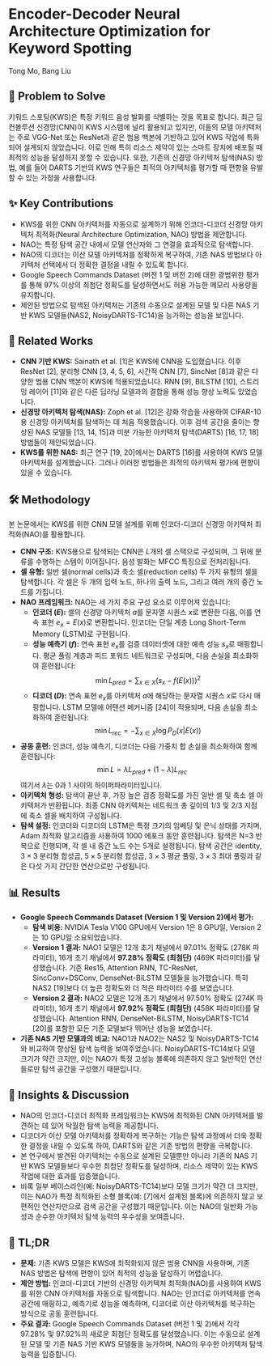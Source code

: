 # Encoder-Decoder Neural Architecture Optimization for Keyword Spotting
Tong Mo, Bang Liu

## 🧩 Problem to Solve
키워드 스포팅(KWS)은 특정 키워드 음성 발화를 식별하는 것을 목표로 합니다. 최근 딥 컨볼루션 신경망(CNN)이 KWS 시스템에 널리 활용되고 있지만, 이들의 모델 아키텍처는 주로 VGG-Net 또는 ResNet과 같은 범용 백본에 기반하고 있어 KWS 작업에 특화되어 설계되지 않았습니다. 이로 인해 특히 리소스 제약이 있는 스마트 장치에 배포될 때 최적의 성능을 달성하지 못할 수 있습니다. 또한, 기존의 신경망 아키텍처 탐색(NAS) 방법, 예를 들어 DARTS 기반의 KWS 연구들은 최적의 아키텍처를 평가할 때 편향을 유발할 수 있는 가정을 사용합니다.

## ✨ Key Contributions
*   KWS를 위한 CNN 아키텍처를 자동으로 설계하기 위해 인코더-디코더 신경망 아키텍처 최적화(Neural Architecture Optimization, NAO) 방법을 제안합니다.
*   NAO는 특정 탐색 공간 내에서 모델 연산자와 그 연결을 효과적으로 탐색합니다.
*   NAO의 디코더는 이산 모델 아키텍처를 정확하게 복구하여, 기존 NAS 방법보다 아키텍처 선택에서 더 정확한 결정을 내릴 수 있도록 합니다.
*   Google Speech Commands Dataset (버전 1 및 버전 2)에 대한 광범위한 평가를 통해 97% 이상의 최첨단 정확도를 달성하면서도 허용 가능한 메모리 사용량을 유지합니다.
*   제안된 방법으로 탐색된 아키텍처는 기존의 수동으로 설계된 모델 및 다른 NAS 기반 KWS 모델들(NAS2, NoisyDARTS-TC14)을 능가하는 성능을 보입니다.

## 📎 Related Works
*   **CNN 기반 KWS:** Sainath et al. [1]은 KWS에 CNN을 도입했습니다. 이후 ResNet [2], 분리형 CNN [3, 4, 5, 6], 시간적 CNN [7], SincNet [8]과 같은 다양한 범용 CNN 백본이 KWS에 적용되었습니다. RNN [9], BiLSTM [10], 스트리밍 레이어 [11]와 같은 다른 딥러닝 모델과의 결합을 통해 성능 향상 노력도 있었습니다.
*   **신경망 아키텍처 탐색(NAS):** Zoph et al. [12]은 강화 학습을 사용하여 CIFAR-10용 신경망 아키텍처를 탐색하는 데 처음 적용했습니다. 이후 검색 공간을 줄이는 향상된 NAS 모델들 [13, 14, 15]과 미분 가능한 아키텍처 탐색(DARTS) [16, 17, 18] 방법들이 제안되었습니다.
*   **KWS를 위한 NAS:** 최근 연구 [19, 20]에서는 DARTS [16]를 사용하여 KWS 모델 아키텍처를 설계했습니다. 그러나 이러한 방법들은 최적의 아키텍처 평가에 편향이 있을 수 있습니다.

## 🛠️ Methodology
본 논문에서는 KWS를 위한 CNN 모델 설계를 위해 인코더-디코더 신경망 아키텍처 최적화(NAO)를 활용합니다.
*   **CNN 구조:** KWS용으로 탐색되는 CNN은 $L$개의 셀 스택으로 구성되며, 그 뒤에 분류를 수행하는 스템이 이어집니다. 음성 발화는 MFCC 특징으로 전처리됩니다.
*   **셀 유형:** 일반 셀(normal cells)과 축소 셀(reduction cells) 두 가지 유형의 셀을 탐색합니다. 각 셀은 두 개의 입력 노드, 하나의 출력 노드, 그리고 여러 개의 중간 노드를 가집니다.
*   **NAO 프레임워크:** NAO는 세 가지 주요 구성 요소로 이루어져 있습니다:
    *   **인코더 ($E$):** 셀의 신경망 아키텍처 $a$를 문자열 시퀀스 $x$로 변환한 다음, 이를 연속 표현 $e_{x} = E(x)$로 변환합니다. 인코더는 단일 계층 Long Short-Term Memory (LSTM)로 구현됩니다.
    *   **성능 예측기 ($f$):** 연속 표현 $e_{x}$를 검증 데이터셋에 대한 예측 성능 $s_{x}$로 매핑합니다. 평균 풀링 계층과 피드 포워드 네트워크로 구성되며, 다음 손실을 최소화하여 훈련됩니다:
        $$ \min L_{pred} = \sum_{x \in X} (s_{x} - f(E(x)))^{2} $$
    *   **디코더 ($D$):** 연속 표현 $e_{x}$를 아키텍처 $a$에 해당하는 문자열 시퀀스 $x$로 다시 매핑합니다. LSTM 모델에 어텐션 메커니즘 [24]이 적용되며, 다음 손실을 최소화하여 훈련됩니다:
        $$ \min L_{rec} = - \sum_{x \in X} \log P_{D}(x|E(x)) $$
*   **공동 훈련:** 인코더, 성능 예측기, 디코더는 다음 가중치 합 손실을 최소화하여 함께 훈련됩니다:
    $$ \min L = \lambda L_{pred} + (1-\lambda)L_{rec} $$
    여기서 $\lambda$는 0과 1 사이의 하이퍼파라미터입니다.
*   **아키텍처 형성:** 탐색이 끝난 후, 가장 높은 검증 정확도를 가진 일반 셀 및 축소 셀 아키텍처가 반환됩니다. 최종 CNN 아키텍처는 네트워크 총 깊이의 1/3 및 2/3 지점에 축소 셀을 배치하여 구성됩니다.
*   **탐색 설정:** 인코더와 디코더의 LSTM은 특정 크기의 임베딩 및 은닉 상태를 가지며, Adam 최적화 알고리즘을 사용하여 1000 에포크 동안 훈련됩니다. 탐색은 N=3 반복으로 진행되며, 각 셀 내 중간 노드 수는 5개로 설정됩니다. 탐색 공간은 identity, $3 \times 3$ 분리형 합성곱, $5 \times 5$ 분리형 합성곱, $3 \times 3$ 평균 풀링, $3 \times 3$ 최대 풀링과 같은 다섯 가지 간단한 연산으로만 구성됩니다.

## 📊 Results
*   **Google Speech Commands Dataset (Version 1 및 Version 2)에서 평가:**
    *   **탐색 비용:** NVIDIA Tesla V100 GPU에서 Version 1은 8 GPU일, Version 2는 10 GPU일 소요되었습니다.
    *   **Version 1 결과:** NAO1 모델은 12개 초기 채널에서 97.01% 정확도 (278K 파라미터), 16개 초기 채널에서 **97.28% 정확도 (최첨단)** (469K 파라미터)를 달성했습니다. 기존 Res15, Attention RNN, TC-ResNet, SincConv+DSConv, DenseNet-BiLSTM 모델들을 능가했습니다. 특히 NAS2 [19]보다 더 높은 정확도와 더 적은 파라미터 수를 보였습니다.
    *   **Version 2 결과:** NAO2 모델은 12개 초기 채널에서 97.50% 정확도 (274K 파라미터), 16개 초기 채널에서 **97.92% 정확도 (최첨단)** (458K 파라미터)를 달성했습니다. Attention RNN, DenseNet-BiLSTM, NoisyDARTS-TC14 [20]를 포함한 모든 기준 모델보다 뛰어난 성능을 보였습니다.
*   **기존 NAS 기반 모델과의 비교:** NAO1과 NAO2는 NAS2 및 NoisyDARTS-TC14와 비교하여 향상된 탐색 능력을 보여주었습니다. NoisyDARTS-TC14보다 모델 크기가 약간 크지만, 이는 NAO가 특정 고성능 블록에 의존하지 않고 일반적인 연산들로만 탐색 공간을 구성했기 때문입니다.

## 🧠 Insights & Discussion
*   NAO의 인코더-디코더 최적화 프레임워크는 KWS에 최적화된 CNN 아키텍처를 발견하는 데 있어 탁월한 탐색 능력을 제공합니다.
*   디코더가 이산 모델 아키텍처를 정확하게 복구하는 기능은 탐색 과정에서 더욱 정확한 결정을 내릴 수 있도록 하여, DARTS와 같은 기존 방법의 편향을 극복합니다.
*   본 연구에서 발견된 아키텍처는 수동으로 설계된 모델뿐만 아니라 기존의 NAS 기반 KWS 모델들보다 우수한 최첨단 정확도를 달성하며, 리소스 제약이 있는 KWS 작업에 대한 효과를 입증했습니다.
*   비록 일부 베이스라인(예: NoisyDARTS-TC14)보다 모델 크기가 약간 더 크지만, 이는 NAO가 특정 최적화된 소형 블록(예: [7]에서 설계된 블록)에 의존하지 않고 보편적인 연산자만으로 검색 공간을 구성했기 때문입니다. 이는 NAO의 일반화 가능성과 순수한 아키텍처 탐색 능력의 우수성을 보여줍니다.

## 📌 TL;DR
*   **문제:** 기존 KWS 모델은 KWS에 최적화되지 않은 범용 CNN을 사용하며, 기존 NAS 방법은 탐색에 편향이 있어 최적의 성능을 달성하기 어렵습니다.
*   **제안 방법:** 인코더-디코더 기반의 신경망 아키텍처 최적화(NAO)를 사용하여 KWS를 위한 CNN 아키텍처를 자동으로 탐색합니다. NAO는 인코더로 아키텍처를 연속 공간에 매핑하고, 예측기로 성능을 예측하며, 디코더로 이산 아키텍처를 복구하는 방식으로 공동 훈련됩니다.
*   **주요 결과:** Google Speech Commands Dataset (버전 1 및 2)에서 각각 97.28% 및 97.92%의 새로운 최첨단 정확도를 달성했습니다. 이는 수동으로 설계된 모델 및 기존 NAS 기반 KWS 모델들을 능가하며, NAO의 우수한 아키텍처 탐색 능력을 입증합니다.